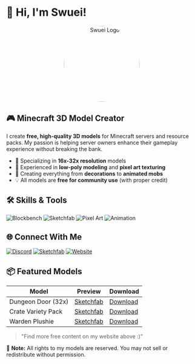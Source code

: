 # 👋 Hi, I'm Swuei!

<p align="center">
  <img src="https://i.ibb.co/MDhCjGRL/eye-block.png" alt="Swuei Logo" width="200" style="border-radius: 50%;">
</p>

## 🎮 Minecraft 3D Model Creator

I create **free, high-quality 3D models** for Minecraft servers and resource packs. My passion is helping server owners enhance their gameplay experience without breaking the bank.

- 🔧 Specializing in **16x-32x resolution** models
- 🎨 Experienced in **low-poly modeling** and **pixel art texturing**
- 🤖 Creating everything from **decorations** to **animated mobs**
- 💡 All models are **free for community use** (with proper credit)

## 🛠️ Skills & Tools

![Blockbench](https://img.shields.io/badge/-Blockbench-3D7AB1?style=flat&logo=blockbench&logoColor=white)
![Sketchfab](https://img.shields.io/badge/-Sketchfab-1CAAD9?style=flat&logo=sketchfab&logoColor=white)
![Pixel Art](https://img.shields.io/badge/-Pixel_Art-FF66FF?style=flat)
![Animation](https://img.shields.io/badge/-Animation-00CCFF?style=flat)

## 🌐 Connect With Me

[![Discord](https://img.shields.io/badge/Discord-Swuei-5865F2?style=for-the-badge&logo=discord&logoColor=white)](https://discord.com/users/817968354979610624)
[![Sketchfab](https://img.shields.io/badge/Sketchfab-Portfolio-1CAAD9?style=for-the-badge&logo=sketchfab&logoColor=white)](https://sketchfab.com/Swuei)
[![Website](https://img.shields.io/badge/Website-Website-00AA00?style=for-the-badge)](https://swuei.github.io/index.html)

## 📦 Featured Models

| Model | Preview | Download |
|-------|---------|----------|
| Dungeon Door (32x) | [Sketchfab](https://sketchfab.com/models/cc121d18e1954fd8adf45332f74461ac) | [Download](https://swuei.github.io/Portfolio/downloads.html) |
| Crate Variety Pack | [Sketchfab](https://sketchfab.com/models/fabae8c8beec464c823d73da8e66f691) | [Download](https://swuei.github.io/Portfolio/downloads.html) |
| Warden Plushie | [Sketchfab](https://sketchfab.com/models/b1fe9168a461423d969872b57314414a) | [Download](https://swuei.github.io/Portfolio/downloads.html) |

> "Find more free content on my website above :)"

📜 **Note:** All rights to my models are reserved. You may not sell or redistribute without permission.
